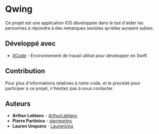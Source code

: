 # Qwing

Ce projet est une application iOS développée dans le but d'aider les personnes à répondre à des remarques sexistes qu'elles auraient subies.


## Développé avec

* [XCode](https://developer.apple.com/xcode/) - Environnement de travail utilisé pour développer en Swift

## Contribution

Pour plus d'informations relatives à notre code, et le procédé pour participer à ce projet, n'hésitez pas à nous contacter.

## Auteurs

* **Arthur Leblanc** - [ArthurLeblanc](https://github.com/ArthurLeblanc)
* **Pierre Partinico** - [pierreprtnc](https://github.com/PierrePrtnc)
* **Lauren Unquera** - [LaurenUnq](https://github.com/LaurenUnq)



